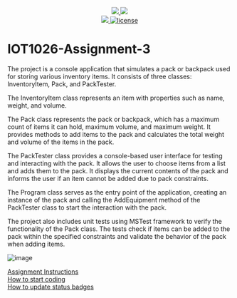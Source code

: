 <p align="center">
	<a href="https://github.com/diljitehg/IOT1026-Assignment-3/actions/workflows/ci.yml">
    <img src="https://github.com/diljitehg/IOT1026-Assignment-3/actions/workflows/ci.yml/badge.svg"/>
    </a>
	<a href="https://github.com/diljitehg/IOT1026-Assignment-3/actions/workflows/formatting.yml">
    <img src="https://github.com/diljitehg/IOT1026-Assignment-3/actions/workflows/formatting.yml/badge.svg"/>
	<br/>
    <a href="https://codecov.io/gh/diljitehg/IOT1026-Assignment-3" > 
    <img src="https://codecov.io/gh/diljitehg/IOT1026-Assignment-3/branch/main/graph/badge.svg?token=JS0857X5JD"/> 
	<img title="MIT License" alt="license" src="https://img.shields.io/badge/license-MIT-informational?style=flat-square">	
    </a>
</p>        
        
# IOT1026-Assignment-3
        
The project is a console application that simulates a pack or backpack used for storing various inventory items. It consists of three classes: InventoryItem, Pack, and PackTester.

The InventoryItem class represents an item with properties such as name, weight, and volume.

The Pack class represents the pack or backpack, which has a maximum count of items it can hold, maximum volume, and maximum weight. It provides methods to add items to the pack and calculates the total weight and volume of the items in the pack.

The PackTester class provides a console-based user interface for testing and interacting with the pack. It allows the user to choose items from a list and adds them to the pack. It displays the current contents of the pack and informs the user if an item cannot be added due to pack constraints.

The Program class serves as the entry point of the application, creating an instance of the pack and calling the AddEquipment method of the PackTester class to start the interaction with the pack.

The project also includes unit tests using MSTest framework to verify the functionality of the Pack class. The tests check if items can be added to the pack within the specified constraints and validate the behavior of the pack when adding items.
        
![image](https://github.com/diljitehg/IOT1026-Assignment-3/assets/131228332/c4b8e28c-2501-4ccf-86c5-6f5a108234ec)
        
        
[Assignment Instructions](docs/instructions.md)  
[How to start coding](docs/how-to-use.md)  
[How to update status badges](docs/how-to-update-badges.md)
